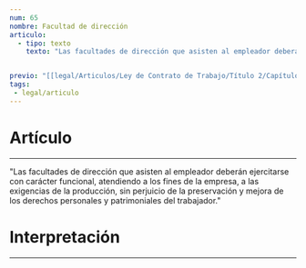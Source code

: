 ```yaml
---
num: 65
nombre: Facultad de dirección
articulo: 
  - tipo: texto
    texto: "Las facultades de dirección que asisten al empleador deberán ejercitarse con carácter funcional, atendiendo a los fines de la empresa, a las exigencias de la producción, sin perjuicio de la preservación y mejora de los derechos personales y patrimoniales del trabajador."


previo: "[[legal/Articulos/Ley de Contrato de Trabajo/Título 2/Capítulo 7/Capítulo 7, De los derechos y deberes de las partes.md|Capítulo 7, De los derechos y deberes de las partes]]"
tags: 
 - legal/articulo
---
```

# Artículo
---
"Las facultades de dirección que asisten al empleador deberán ejercitarse con carácter funcional, atendiendo a los fines de la empresa, a las exigencias de la producción, sin perjuicio de la preservación y mejora de los derechos personales y patrimoniales del trabajador."

# Interpretación
---
